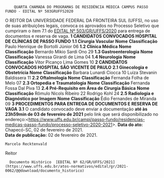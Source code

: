         QUARTA CHAMADA DO PROGRAMAS DE RESIDÊNCIA MÉDICA CAMPUS PASSO FUNDO - EDITAL Nº 503GRUFFS2020  

   O REITOR DA UNIVERSIDADE FEDERAL DA FRONTEIRA SUL (UFFS), no uso de suas atribuições legais, convoca os aprovados no Processo Seletivo que cumpriram o item 7.1 do [EDITAL Nº 503/GR/UFFS/2020](https://www.uffs.edu.br/atos-normativos/edital/gr/2020-0503) para entrega de documentos e reserva de vaga.    **1 CANDIDATOS CONVOCADOS HOSPITAL DE CLÍNICAS DE PASSO FUNDO**   **1.1 Cirurgia Vascular**      **Nome**     **Classificação**      Paulo Henrique de Bortolli Júnior   06     **1.2 Clínica Médica**      **Nome**     **Classificação**      Bernardo Mikio Sardi Ono   29     **1.3 Gastroenterologia**      **Nome**     **Classificação**      Vanessa Girardi de Lima   04     **1.4 Neurologia**      **Nome**     **Classificação**      Vitor Picanço Lima Gomes   10           **2 CANDIDATOS CONVOCADOS HOSPITAL SÃO VICENTE DE PAULO**   **2.1 Ginecologia e Obstetrícia**      **Nome**     **Classificação**      Barbara Lunardi Ciocca   10     Luiza Stevanin Baldissera   11     **2.2 Oftalmologia**      **Nome**     **Classificação**      Fernanda Folha de Melo   07     **2.3 Ortopedia e Traumatologia**      **Nome**     **Classificação**      Fernanda Fossa Dal Piva   13     **2.4 Pré-Requisito em Área de Cirurgia Básica**      **Nome**     **Classificação**      Rômulo Nicols Ribeiro   22     Rodrigo Kohl   24     **2.5 Radiologia e Diagnóstico por Imagem**      **Nome**     **Classificação**      Êdio Fernandes de Miranda   09           **3 PROCEDIMENTOS PARA ENTREGA DE DOCUMENTOS E RESERVA DE VAGA**   **3.1**  O candidato convocado deve enviar a documentação **até às 23h59min de 03 de fevereiro de 2021** pelo link que será disponibilizado no endereço:<<https://www.uffs.edu.br/campi/passo-fundo/residencias-medicas-passo-fundo/processo-seletivo-2020-2021>>.        **Data do ato:** Chapecó-SC, 02 de fevereiro de 2021.   
 **Data de publicação:**  02 de fevereiro de 2021. 

    Marcelo Recktenvald   
 Reitor 

      Documento Histórico  [EDITAL Nº 62/GR/UFFS/2021](https://www.uffs.edu.br/atos-normativos/edital/gr/2021-0062/@@download/documento_historico)     
      